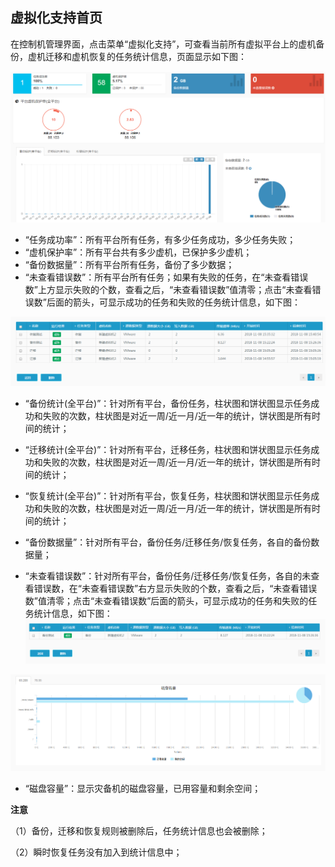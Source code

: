 ## 虚拟化支持首页

在控制机管理界面，点击菜单“虚拟化支持”，可查看当前所有虚拟平台上的虚机备份，虚机迁移和虚机恢复的任务统计信息，页面显示如下图：

![说明: 1](/assets/V6.11811081432.png)

* “任务成功率”：所有平台所有任务，有多少任务成功，多少任务失败；
* “虚机保护率”：所有平台共有多少虚机，已保护多少虚机；
* “备份数据量”：所有平台所有任务，备份了多少数据；
* “未查看错误数”：所有平台所有任务；如果有失败的任务，在“未查看错误数”上方显示失败的个数，查看之后，“未查看错误数”值清零；点击“未查看错误数”后面的箭头，可显示成功的任务和失败的任务统计信息，如下图：

![说明: 1](/assets/V6.11811081611.png)

* “备份统计(全平台)”：针对所有平台，备份任务，柱状图和饼状图显示任务成功和失败的次数，柱状图是对近一周/近一月/近一年的统计，饼状图是所有时间的统计；  
* “迁移统计(全平台)”：针对所有平台，迁移任务，柱状图和饼状图显示任务成功和失败的次数，柱状图是对近一周/近一月/近一年的统计，饼状图是所有时间的统计；
* “恢复统计(全平台)”：针对所有平台，恢复任务，柱状图和饼状图显示任务成功和失败的次数，柱状图是对近一周/近一月/近一年的统计，饼状图是所有时间的统计；
* “备份数据量”：针对所有平台，备份任务/迁移任务/恢复任务，各自的备份数据量；

* “未查看错误数”：针对所有平台，备份任务/迁移任务/恢复任务，各自的未查看错误数，在“未查看错误数”右方显示失败的个数，查看之后，“未查看错误数”值清零；点击“未查看错误数”后面的箭头，可显示成功的任务和失败的任务统计信息，如下图：  
![说明: 1](/assets/V6.11811081612.png)


![磁盘容量](/assets/V6.11811081433.png)

* “磁盘容量”：显示灾备机的磁盘容量，已用容量和剩余空间；

**注意** 

（1）备份，迁移和恢复规则被删除后，任务统计信息也会被删除；

（2）瞬时恢复任务没有加入到统计信息中；











